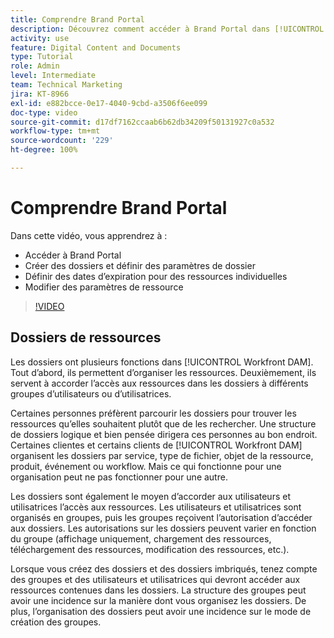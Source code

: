 ```yaml
---
title: Comprendre Brand Portal
description: Découvrez comment accéder à Brand Portal dans [!UICONTROL Workfront DAM], créez des dossiers, définissez des dates d’expiration pour chaque ressource et modifiez les paramètres de la ressource.
activity: use
feature: Digital Content and Documents
type: Tutorial
role: Admin
level: Intermediate
team: Technical Marketing
jira: KT-8966
exl-id: e882bcce-0e17-4040-9cbd-a3506f6ee099
doc-type: video
source-git-commit: d17df7162ccaab6b62db34209f50131927c0a532
workflow-type: tm+mt
source-wordcount: '229'
ht-degree: 100%

---
```


# Comprendre Brand Portal

Dans cette vidéo, vous apprendrez à :

* Accéder à Brand Portal
* Créer des dossiers et définir des paramètres de dossier
* Définir des dates d’expiration pour des ressources individuelles
* Modifier des paramètres de ressource

>[!VIDEO](https://video.tv.adobe.com/v/335229/?quality=12&learn=on&enablevpops)

## Dossiers de ressources

Les dossiers ont plusieurs fonctions dans [!UICONTROL Workfront DAM]. Tout d’abord, ils permettent d’organiser les ressources. Deuxièmement, ils servent à accorder l’accès aux ressources dans les dossiers à différents groupes d’utilisateurs ou d’utilisatrices.

Certaines personnes préfèrent parcourir les dossiers pour trouver les ressources qu’elles souhaitent plutôt que de les rechercher. Une structure de dossiers logique et bien pensée dirigera ces personnes au bon endroit. Certaines clientes et certains clients de [!UICONTROL Workfront DAM] organisent les dossiers par service, type de fichier, objet de la ressource, produit, événement ou workflow. Mais ce qui fonctionne pour une organisation peut ne pas fonctionner pour une autre.

Les dossiers sont également le moyen d’accorder aux utilisateurs et utilisatrices l’accès aux ressources. Les utilisateurs et utilisatrices sont organisés en groupes, puis les groupes reçoivent l’autorisation d’accéder aux dossiers. Les autorisations sur les dossiers peuvent varier en fonction du groupe (affichage uniquement, chargement des ressources, téléchargement des ressources, modification des ressources, etc.).

Lorsque vous créez des dossiers et des dossiers imbriqués, tenez compte des groupes et des utilisateurs et utilisatrices qui devront accéder aux ressources contenues dans les dossiers. La structure des groupes peut avoir une incidence sur la manière dont vous organisez les dossiers. De plus, l’organisation des dossiers peut avoir une incidence sur le mode de création des groupes.
